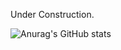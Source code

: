 Under Construction.


![Anurag's GitHub stats](https://github-readme-stats.vercel.app/api?username=BlankSpot08&show_icons=true&theme=tokyonight)
